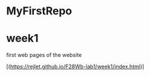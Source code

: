 # MyFirstRepo

# week1
first web pages of the website

[(https://rejlet.github.io/F28Wb-lab1/week1/index.html)]
